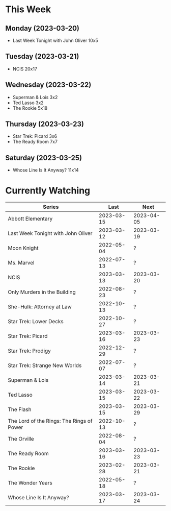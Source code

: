 # This Week

## Monday (2023-03-20)
- Last Week Tonight with John Oliver 10x5

## Tuesday (2023-03-21)
- NCIS 20x17

## Wednesday (2023-03-22)
- Superman & Lois 3x2
- Ted Lasso 3x2
- The Rookie 5x18

## Thursday (2023-03-23)
- Star Trek: Picard 3x6
- The Ready Room 7x7

## Saturday (2023-03-25)
- Whose Line Is It Anyway? 11x14

# Currently Watching

| Series | Last | Next |
| --- | --- | --- |
| Abbott Elementary | 2023-03-15 | 2023-04-05 |
| Last Week Tonight with John Oliver | 2023-03-12 | 2023-03-19 |
| Moon Knight | 2022-05-04 | ? |
| Ms. Marvel | 2022-07-13 | ? |
| NCIS | 2023-03-13 | 2023-03-20 |
| Only Murders in the Building | 2022-08-23 | ? |
| She-Hulk: Attorney at Law | 2022-10-13 | ? |
| Star Trek: Lower Decks | 2022-10-27 | ? |
| Star Trek: Picard | 2023-03-16 | 2023-03-23 |
| Star Trek: Prodigy | 2022-12-29 | ? |
| Star Trek: Strange New Worlds | 2022-07-07 | ? |
| Superman & Lois | 2023-03-14 | 2023-03-21 |
| Ted Lasso | 2023-03-15 | 2023-03-22 |
| The Flash | 2023-03-15 | 2023-03-29 |
| The Lord of the Rings: The Rings of Power | 2022-10-13 | ? |
| The Orville | 2022-08-04 | ? |
| The Ready Room | 2023-03-16 | 2023-03-23 |
| The Rookie | 2023-02-28 | 2023-03-21 |
| The Wonder Years | 2022-05-18 | ? |
| Whose Line Is It Anyway? | 2023-03-17 | 2023-03-24 |

